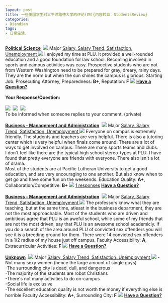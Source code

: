 ```yaml
---
layout: post
title: 一些美国学生对太平洋路德大学的评论(四){内容转自：StudentsReview}
categories:
- Diandian
tags:
- 日常生活, 
---
```

<strong><a href="http://www.studentsreview.com/undergraduate.php3?UID=1457&amp;PID=58&amp;MAJOR_NAME=Political%20Science&amp;d_name=Pacific%20Lutheran%20University&amp;d_short=PLU"><u>Political Science</u></a></strong>&nbsp;
<a href="http://www.studentsreview.com/WA/PLU_comments.html?page=2&amp;type=&amp;d_school=Pacific%20Lutheran%20University#"><img src="http://m2.img.srcdd.com/farm4/81/6E228FAAA70903F077B8367DD9AA5251_12_12.GIF" /></a> Major
<a target="_new" href="http://www.studentsreview.com/salary_by_major.php3#58"> Salary, </a>
<a target="_new" href="http://www.studentsreview.com/contact_center.php3?searchpid=58"> Salary Trend, </a>
<a target="_new" href="http://www.studentsreview.com/satisfaction_by_major.php3#58"> Satisfaction, </a>
<a target="_new" href="http://www.studentsreview.com/unemployment_by_major.php3#58"> Unemployment </a>
<img src="http://m1.img.srcdd.com/farm5/218/7A30C97D73627101E080998667DF17DA_1_1.GIF" /> I enjoyed my time at PLU. It provided a well-rounded education and a good foundation for law school. Becoming involved in sports and campus activities was easy. Prospective students who are not from Western Washington need to be prepared for gray, dreary, rainy days. They are the norm but when the sun shines the campus is glorious. Starting Job: Prosecuting Attorney, Preparedness:
<strong>B+</strong>, Reputation:
<strong>F</strong>
<img src="http://m1.img.srcdd.com/farm5/218/7A30C97D73627101E080998667DF17DA_1_1.GIF" />
<a href="http://www.studentsreview.com/viewprofile.php3?k=1216777851&amp;u=1457"> </a>
<a href="http://www.studentsreview.com/viewprofile.php3?k=1216777851&amp;u=1457"><strong>Have a Question?<br /> </strong></a>
<strong><br /> Your Response/Question:</strong>
<br />
<br />
<img src="http://m1.img.srcdd.com/farm5/d/2012/0627/10/8604BE5D4753E518EBBAB783760C789B_B500_900_75_75.PNG" />&nbsp;
<img src="http://m1.img.srcdd.com/farm4/d/2012/0627/10/427475AB7F821944D1385ECE00123F62_B500_900_75_75.PNG" />&nbsp;
<img src="http://m1.img.srcdd.com/farm5/d/2012/0627/10/7723799B35B4BB829BA591ACEDA15A76_B500_900_75_75.PNG" />&nbsp;
<br /> To be informed when someone replies to your comment. (private)
<br />
<br />
<strong><a href="http://www.studentsreview.com/undergraduate.php3?UID=1457&amp;PID=7&amp;MAJOR_NAME=Business%20-%20Management%20and%20Administration&amp;d_name=Pacific%20Lutheran%20University&amp;d_short=PLU"><u>Business - Management and Administration</u></a></strong>&nbsp;
<a href="http://www.studentsreview.com/WA/PLU_comments.html?page=2&amp;type=&amp;d_school=Pacific%20Lutheran%20University#"><img src="http://m2.img.srcdd.com/farm4/81/6E228FAAA70903F077B8367DD9AA5251_12_12.GIF" /></a> Major
<a target="_new" href="http://www.studentsreview.com/salary_by_major.php3#7"> Salary, </a>
<a target="_new" href="http://www.studentsreview.com/contact_center.php3?searchpid=7"> Salary Trend, </a>
<a target="_new" href="http://www.studentsreview.com/satisfaction_by_major.php3#7"> Satisfaction, </a>
<a target="_new" href="http://www.studentsreview.com/unemployment_by_major.php3#7"> Unemployment </a>
<img src="http://m1.img.srcdd.com/farm5/218/7A30C97D73627101E080998667DF17DA_1_1.GIF" /> Everyone on campus is extremely friendly. The students and teachers are very helpful. There is also a tutoring center which is very helpful when finals come around! There are a lot of ways to get involved on campus. There are many sports teams and clubs.
<br /> I don't feel like there are the typical high school stereo-types at PLU. I have found that pretty everyone are friends with everyone. There also isn't a lot of drama.
<br /> Most of the students are at Pacific Lutheran University to get a good education, and are very encouraging to one another. But also know when to get go and have some fun on the weekends. Education Quality:
<strong>A+</strong>, Collaboration/Competitive:
<strong>B+</strong>
<img src="http://m1.img.srcdd.com/farm5/218/7A30C97D73627101E080998667DF17DA_1_1.GIF" />
<a href="http://www.studentsreview.com/viewprofile.php3?k=1206837793&amp;u=1457"> 1 responses</a>
<a href="http://www.studentsreview.com/viewprofile.php3?k=1206837793&amp;u=1457"><strong>Have a Question?<br /> </strong></a>
<br />
<strong><a href="http://www.studentsreview.com/undergraduate.php3?UID=1457&amp;PID=7&amp;MAJOR_NAME=Business%20-%20Management%20and%20Administration&amp;d_name=Pacific%20Lutheran%20University&amp;d_short=PLU"><u>Business - Management and Administration</u></a></strong>&nbsp;
<a href="http://www.studentsreview.com/WA/PLU_comments.html?page=2&amp;type=&amp;d_school=Pacific%20Lutheran%20University#"><img src="http://m2.img.srcdd.com/farm4/81/6E228FAAA70903F077B8367DD9AA5251_12_12.GIF" /></a> Major
<a target="_new" href="http://www.studentsreview.com/salary_by_major.php3#7"> Salary, </a>
<a target="_new" href="http://www.studentsreview.com/contact_center.php3?searchpid=7"> Salary Trend, </a>
<a target="_new" href="http://www.studentsreview.com/satisfaction_by_major.php3#7"> Satisfaction, </a>
<a target="_new" href="http://www.studentsreview.com/unemployment_by_major.php3#7"> Unemployment </a>
<img src="http://m1.img.srcdd.com/farm5/218/7A30C97D73627101E080998667DF17DA_1_1.GIF" /> The professors know what they are teaching, but at the same time, atleast in the business department, they are not the most approachable. Most of the students who are driven and ambitious agree that PLU is an aweful school, while some of my friends that are not the most driven, say that PLU is an awesome school academicly. If you do a search of the area around PLU of convicted sex offenders you will see it is a breeding ground for them. There were 14 convicted sex offenders in a 1/2 radius of my house just off campus. Faculty Accessibility:
<strong>A</strong>, Extracurricular Activities:
<strong>F</strong>
<img src="http://m1.img.srcdd.com/farm5/218/7A30C97D73627101E080998667DF17DA_1_1.GIF" />
<a href="http://www.studentsreview.com/viewprofile.php3?k=1203327082&amp;u=1457"> </a>
<a href="http://www.studentsreview.com/viewprofile.php3?k=1203327082&amp;u=1457"><strong>Have a Question?<br /> </strong></a>
<br />
<strong><a href="http://www.studentsreview.com/undergraduate.php3?UID=1457&amp;PID=0&amp;MAJOR_NAME=Unknown&amp;d_name=Pacific%20Lutheran%20University&amp;d_short=PLU"><u>Unknown</u></a></strong>&nbsp;
<a href="http://www.studentsreview.com/WA/PLU_comments.html?page=2&amp;type=&amp;d_school=Pacific%20Lutheran%20University#"><img src="http://m2.img.srcdd.com/farm4/81/6E228FAAA70903F077B8367DD9AA5251_12_12.GIF" /></a> Major
<a target="_new" href="http://www.studentsreview.com/salary_by_major.php3#0"> Salary, </a>
<a target="_new" href="http://www.studentsreview.com/contact_center.php3?searchpid=0"> Salary Trend, </a>
<a target="_new" href="http://www.studentsreview.com/satisfaction_by_major.php3#0"> Satisfaction, </a>
<a target="_new" href="http://www.studentsreview.com/unemployment_by_major.php3#0"> Unemployment </a>
<img src="http://m1.img.srcdd.com/farm5/218/7A30C97D73627101E080998667DF17DA_1_1.GIF" /> -Not many sexy women (hence the large amount of single guys)
<br /> -The surrounding city is dead, dull, and dangerous
<br /> -The majority of the students are robot Christians
<br /> -There's not many activities to do on-campus
<br /> -Social life is exclusive
<br /> -The excellent education quality is not worth the money if everything else is horrible Faculty Accessibility:
<strong>A+</strong>, Surrounding City:
<strong>F</strong>
<img src="http://m1.img.srcdd.com/farm5/218/7A30C97D73627101E080998667DF17DA_1_1.GIF" />
<a href="http://www.studentsreview.com/viewprofile.php3?k=1192961623&amp;u=1457"> </a>
<a href="http://www.studentsreview.com/viewprofile.php3?k=1192961623&amp;u=1457"><strong>Have a Question?<br /> </strong></a>